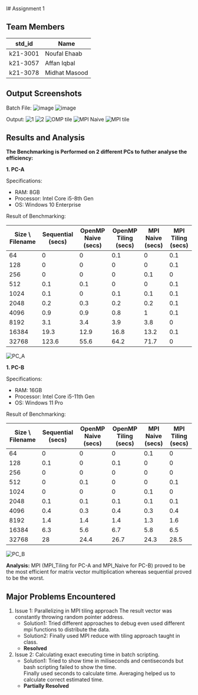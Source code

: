 I# Assignment 1
## Team Members
|std_id|Name|
|--------|-|
|k21-3001|Noufal Ehaab|
|k21-3057|Affan Iqbal|
|k21-3078|Midhat Masood|
## Output Screenshots


Batch File:
![image](https://github.com/NUCES-Khi/matrixtimesvector-nam/assets/162920031/3c283993-199c-411b-b148-93d889ed6cbc)
![image](https://github.com/NUCES-Khi/matrixtimesvector-nam/assets/162920031/ae73be10-1708-40b1-9751-1ee5913bd40c)

Output:
![1](https://github.com/NUCES-Khi/matrixtimesvector-nam/assets/162918850/68511366-e641-47c3-9a88-66203ce5302c)
![2](https://github.com/NUCES-Khi/matrixtimesvector-nam/assets/162918850/2eaa0c69-8786-434d-9695-16a773a11ff2)
![OMP tile](https://github.com/NUCES-Khi/matrixtimesvector-nam/assets/126159610/5f439d21-a32b-46fd-917a-7b88928066ea)
![MPI Naive](https://github.com/NUCES-Khi/matrixtimesvector-nam/assets/126159610/addca689-2ef1-46a1-a303-79f01e3edf0c)
![MPI tile](https://github.com/NUCES-Khi/matrixtimesvector-nam/assets/126159610/f1c69d7a-6975-4e11-b898-4c542065bfe1)


## Results and Analysis
**The Benchmarking is Performed on 2 different PCs to futher analyse the efficiency:**

**1. PC-A**

  Specifications: 
  - RAM: 8GB
  - Processor: Intel Core i5-8th Gen
  - OS: Windows 10 Enterprise

  Result of Benchmarking:
  
  | Size \ Filename | Sequential (secs) | OpenMP Naive (secs) | OpenMP Tiling (secs) | MPI Naive (secs) | MPI Tiling (secs) |
  |--|-|-|-|-|-|
  | 64 | 0 | 0 | 0.1 | 0 | 0.1 |
  | 128 | 0 | 0 | 0 | 0 | 0.1 |
  | 256 | 0 | 0 | 0 | 0.1 | 0 |
  | 512 | 0.1 | 0.1 | 0 | 0 | 0.1 |
  | 1024 | 0.1 | 0 | 0.1 | 0.1 | 0.1 |
  | 2048 | 0.2 | 0.3 | 0.2 | 0.2 | 0.1 |
  | 4096 | 0.9 | 0.9 | 0.8 | 1 | 0.1 |
  | 8192 | 3.1 | 3.4 | 3.9 | 3.8 | 0 |
  | 16384 | 19.3 | 12.9 | 16.8 | 13.2 | 0.1 |
  | 32768 | 123.6 | 55.6 | 64.2 | 71.7 | 0 |

![PC_A](https://github.com/NUCES-Khi/matrixtimesvector-nam/assets/162918850/a4d1557b-de18-427f-8e09-7a92edd0f266)

  **1. PC-B**

  Specifications: 
  - RAM: 16GB
  - Processor: Intel Core i5-11th Gen
  - OS: Windows 11 Pro

  Result of Benchmarking:

  | Size \ Filename | Sequential (secs) | OpenMP Naive (secs) | OpenMP Tiling (secs) | MPI Naive (secs) | MPI Tiling (secs) |
  |--|-|-|-|-|-|
  | 64 | 0 | 0 | 0 | 0.1 | 0 |
  | 128 | 0.1 | 0 | 0.1 | 0 | 0 |
  | 256 | 0 | 0 | 0 | 0 | 0 |
  | 512 | 0 | 0.1 | 0 | 0 | 0.1 |
  | 1024 | 0 | 0 | 0 | 0.1 | 0 |
  | 2048 | 0.1 | 0.1 | 0.1 | 0.1 | 0.1 |
  | 4096 | 0.4 | 0.3 | 0.4 | 0.3 | 0.4 |
  | 8192 | 1.4 | 1.4 | 1.4 | 1.3 | 1.6 |
  | 16384 | 6.3 | 5.6 | 6.7 | 5.8 | 6.5 |
  | 32768 | 28 | 24.4 | 26.7 | 24.3 | 28.5 |

  ![PC_B](https://github.com/NUCES-Khi/matrixtimesvector-nam/assets/162918850/a6e900a1-6538-4c8f-a4ab-a04b6206c331)

  **Analysis:**
  MPI (MPI_Tiling for PC-A and MPI_Naive for PC-B) proved to be the most efficient for matrix vector multiplication whereas    sequential proved to be the worst.
  
## Major Problems Encountered
1. Issue 1: Parallelizing in MPI tiling approach
   The result vector was constantly throwing random pointer address. 
    - Solution1: Tried different approaches to debug even used different mpi functions to distribute the data. 
    - Solution2: Finally used MPI reduce with tiling approach taught in class.
    - **Resolved**
3. Issue 2: Calculating exact executing time in batch scripting.
    - Solution1: Tried to show time in miliseconds and centiseconds but bash scripting failed to show the time.     
      Finally used seconds to calculate time. Averaging helped us to calculate correct estimated time.
    - **Partially Resolved**
